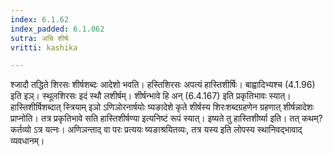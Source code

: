 ```yaml
---
index: 6.1.62
index_padded: 6.1.062
sutra: अचि शीर्षः
vritti: kashika

---
```

श्जादौ तद्धिते शिरसः शीर्षशब्दः आदेशो भवति। हस्तिशिरसः अपत्यं हास्तिशीर्षिः। बाह्वादिभ्यश्च (4.1.96) इति इञ्। स्थूलशिरसः इदं स्थौ लशीर्षम्। शीर्षन्भावे हि अन् (6.4.167) इति प्रकृतिभावः स्यात्। हास्तिशीर्षिशब्दात् स्त्रियाम् इञो ऽणिञोरनार्षयोः ष्यङादेशे कृते शीर्षस्य शिरःशब्दग्रहणेन ग्रहणात् शीर्षन्नादेशः प्राप्नोति। तत्र प्रकृतिभावे सति हास्तिशीर्षण्या इत्यनिष्टं रूपं स्यात्। इष्यते तु हास्तिशीर्ष्या इति। तत् कथम्? कर्तव्यो ऽत्र यत्नः। अणिञन्ताद् वा परः प्रत्ययः ष्यङाश्रयितव्यः, तत्र यस्य इति लोपस्य स्थानिवद्भावाद् व्यवधानम्।